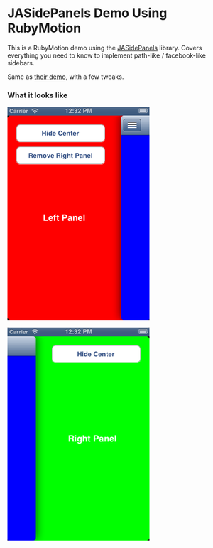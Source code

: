 # JASidePanels Demo Using RubyMotion

This is a RubyMotion demo using the [JASidePanels](https://github.com/gotosleep/JASidePanels) library. Covers everything you need to know to implement path-like / facebook-like sidebars.

Same as [their demo](https://github.com/gotosleep/JASidePanels/tree/master/JASidePanels/Demo), with a few tweaks.


### What it looks like

![Left Panel](screens/left.png)

![Right Panel](screens/right.png)

